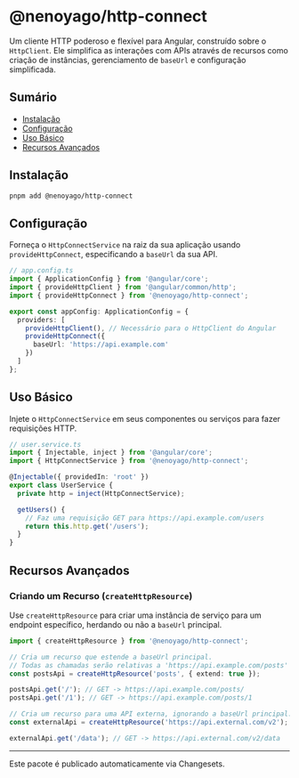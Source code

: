 # @nenoyago/http-connect

Um cliente HTTP poderoso e flexível para Angular, construído sobre o `HttpClient`. Ele simplifica as interações com APIs através de recursos como criação de instâncias, gerenciamento de `baseUrl` e configuração simplificada.

## Sumário

- [Instalação](#instalação)
- [Configuração](#configuração)
- [Uso Básico](#uso-básico)
- [Recursos Avançados](#recursos-avançados)

## Instalação

```bash
pnpm add @nenoyago/http-connect
```

## Configuração

Forneça o `HttpConnectService` na raiz da sua aplicação usando `provideHttpConnect`, especificando a `baseUrl` da sua API.

```typescript
// app.config.ts
import { ApplicationConfig } from '@angular/core';
import { provideHttpClient } from '@angular/common/http';
import { provideHttpConnect } from '@nenoyago/http-connect';

export const appConfig: ApplicationConfig = {
  providers: [
    provideHttpClient(), // Necessário para o HttpClient do Angular
    provideHttpConnect({
      baseUrl: 'https://api.example.com'
    })
  ]
};
```

## Uso Básico

Injete o `HttpConnectService` em seus componentes ou serviços para fazer requisições HTTP.

```typescript
// user.service.ts
import { Injectable, inject } from '@angular/core';
import { HttpConnectService } from '@nenoyago/http-connect';

@Injectable({ providedIn: 'root' })
export class UserService {
  private http = inject(HttpConnectService);

  getUsers() {
    // Faz uma requisição GET para https://api.example.com/users
    return this.http.get('/users');
  }
}
```

## Recursos Avançados

### Criando um Recurso (`createHttpResource`)

Use `createHttpResource` para criar uma instância de serviço para um endpoint específico, herdando ou não a `baseUrl` principal.

```typescript
import { createHttpResource } from '@nenoyago/http-connect';

// Cria um recurso que estende a baseUrl principal.
// Todas as chamadas serão relativas a 'https://api.example.com/posts'
const postsApi = createHttpResource('posts', { extend: true });

postsApi.get('/'); // GET -> https://api.example.com/posts/
postsApi.get('/1'); // GET -> https://api.example.com/posts/1

// Cria um recurso para uma API externa, ignorando a baseUrl principal.
const externalApi = createHttpResource('https://api.external.com/v2');

externalApi.get('/data'); // GET -> https://api.external.com/v2/data
```

---

Este pacote é publicado automaticamente via Changesets.
